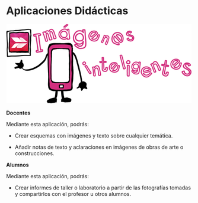 # Aplicaciones Didácticas


![SKITCH](img/imagenesinteligentes.png)


**Docentes**

Mediante esta aplicación, podrás:

*   Crear esquemas con imágenes y texto sobre cualquier temática.
    
*   Añadir notas de texto y aclaraciones en imágenes de obras de arte o construcciones.

**Alumnos**

Mediante esta aplicación, podrás:

*   Crear informes de taller o laboratorio a partir de las fotografías tomadas y compartirlos con el profesor u otros alumnos.